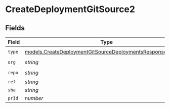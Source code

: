 # CreateDeploymentGitSource2


## Fields

| Field                                                                                                                          | Type                                                                                                                           | Required                                                                                                                       | Description                                                                                                                    |
| ------------------------------------------------------------------------------------------------------------------------------ | ------------------------------------------------------------------------------------------------------------------------------ | ------------------------------------------------------------------------------------------------------------------------------ | ------------------------------------------------------------------------------------------------------------------------------ |
| `type`                                                                                                                         | [models.CreateDeploymentGitSourceDeploymentsResponse200Type](../models/createdeploymentgitsourcedeploymentsresponse200type.md) | :heavy_check_mark:                                                                                                             | N/A                                                                                                                            |
| `org`                                                                                                                          | *string*                                                                                                                       | :heavy_check_mark:                                                                                                             | N/A                                                                                                                            |
| `repo`                                                                                                                         | *string*                                                                                                                       | :heavy_check_mark:                                                                                                             | N/A                                                                                                                            |
| `ref`                                                                                                                          | *string*                                                                                                                       | :heavy_minus_sign:                                                                                                             | N/A                                                                                                                            |
| `sha`                                                                                                                          | *string*                                                                                                                       | :heavy_minus_sign:                                                                                                             | N/A                                                                                                                            |
| `prId`                                                                                                                         | *number*                                                                                                                       | :heavy_minus_sign:                                                                                                             | N/A                                                                                                                            |